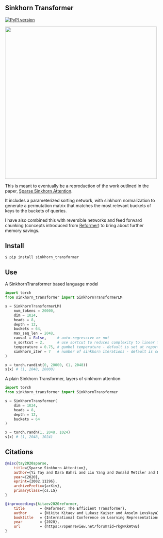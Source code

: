 ## Sinkhorn Transformer

[![PyPI version](https://badge.fury.io/py/sinkhorn-transformer.svg)](https://badge.fury.io/py/sinkhorn-transformer)

<img src="./sinkhorn.png" width="500">

This is meant to eventually be a reproduction of the work outlined in the paper, <a href="https://arxiv.org/abs/2002.11296">Sparse Sinkhorn Attention</a>.

It includes a parameterized sorting network, with sinkhorn normalization to generate a permutation matrix that matches the most relevant buckets of keys to the buckets of queries.

I have also combined this with reversible networks and feed forward chunking (concepts introduced from <a href="https://openreview.net/forum?id=rkgNKkHtvB">Reformer</a>) to bring about further memory savings.

## Install

```bash
$ pip install sinkhorn_transformer
```

## Use

A SinkhornTransformer based language model

```python
import torch
from sinkhorn_transformer import SinkhornTransformerLM

s = SinkhornTransformerLM(
    num_tokens = 20000,
    dim = 1024,
    heads = 8,
    depth = 12,
    buckets = 64,
    max_seq_len = 2048,
    causal = False,     # auto-regressive or not
    n_sortcut = 2,      # use sortcut to reduces complexity to linear time
    temperature = 0.75, # gumbel temperature - default is set at reported best in paper
    sinkhorn_iter = 7   # number of sinkhorn iterations - default is set at reported best in paper
)

x = torch.randint(0, 20000, (1, 2048))
s(x) # (1, 2048, 20000)
```

A plain Sinkhorn Transformer, layers of sinkhorn attention

```python
import torch
from sinkhorn_transformer import SinkhornTransformer

s = SinkhornTransformer(
    dim = 1024,
    heads = 8,
    depth = 12,
    buckets = 64
)

x = torch.randn(1, 2048, 1024)
s(x) # (1, 2048, 1024)
```

## Citations

```bibtex
@misc{tay2020sparse,
    title={Sparse Sinkhorn Attention},
    author={Yi Tay and Dara Bahri and Liu Yang and Donald Metzler and Da-Cheng Juan},
    year={2020},
    eprint={2002.11296},
    archivePrefix={arXiv},
    primaryClass={cs.LG}
}
```

```bibtex
@inproceedings{kitaev2020reformer,
    title       = {Reformer: The Efficient Transformer},
    author      = {Nikita Kitaev and Lukasz Kaiser and Anselm Levskaya},
    booktitle   = {International Conference on Learning Representations},
    year        = {2020},
    url         = {https://openreview.net/forum?id=rkgNKkHtvB}
}
```
